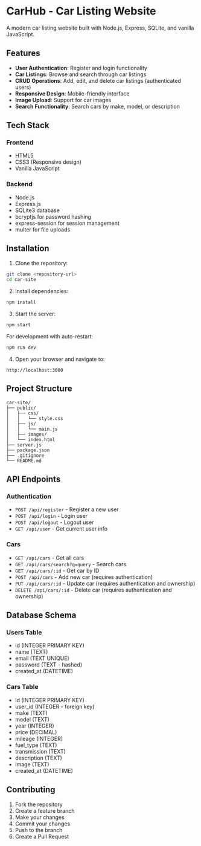 # CarHub - Car Listing Website

A modern car listing website built with Node.js, Express, SQLite, and vanilla JavaScript.

## Features

- **User Authentication**: Register and login functionality
- **Car Listings**: Browse and search through car listings
- **CRUD Operations**: Add, edit, and delete car listings (authenticated users)
- **Responsive Design**: Mobile-friendly interface
- **Image Upload**: Support for car images
- **Search Functionality**: Search cars by make, model, or description

## Tech Stack

### Frontend
- HTML5
- CSS3 (Responsive design)
- Vanilla JavaScript

### Backend
- Node.js
- Express.js
- SQLite3 database
- bcryptjs for password hashing
- express-session for session management
- multer for file uploads

## Installation

1. Clone the repository:
```bash
git clone <repository-url>
cd car-site
```

2. Install dependencies:
```bash
npm install
```

3. Start the server:
```bash
npm start
```

For development with auto-restart:
```bash
npm run dev
```

4. Open your browser and navigate to:
```
http://localhost:3000
```

## Project Structure

```
car-site/
├── public/
│   ├── css/
│   │   └── style.css
│   ├── js/
│   │   └── main.js
│   ├── images/
│   └── index.html
├── server.js
├── package.json
├── .gitignore
└── README.md
```

## API Endpoints

### Authentication
- `POST /api/register` - Register a new user
- `POST /api/login` - Login user
- `POST /api/logout` - Logout user
- `GET /api/user` - Get current user info

### Cars
- `GET /api/cars` - Get all cars
- `GET /api/cars/search?q=query` - Search cars
- `GET /api/cars/:id` - Get car by ID
- `POST /api/cars` - Add new car (requires authentication)
- `PUT /api/cars/:id` - Update car (requires authentication and ownership)
- `DELETE /api/cars/:id` - Delete car (requires authentication and ownership)

## Database Schema

### Users Table
- id (INTEGER PRIMARY KEY)
- name (TEXT)
- email (TEXT UNIQUE)
- password (TEXT - hashed)
- created_at (DATETIME)

### Cars Table
- id (INTEGER PRIMARY KEY)
- user_id (INTEGER - foreign key)
- make (TEXT)
- model (TEXT)
- year (INTEGER)
- price (DECIMAL)
- mileage (INTEGER)
- fuel_type (TEXT)
- transmission (TEXT)
- description (TEXT)
- image (TEXT)
- created_at (DATETIME)

## Contributing

1. Fork the repository
2. Create a feature branch
3. Make your changes
4. Commit your changes
5. Push to the branch
6. Create a Pull Request
